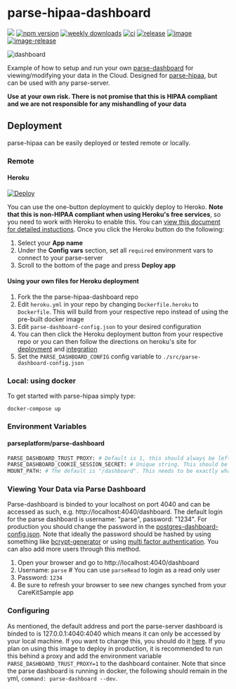 # parse-hipaa-dashboard 

[![](https://dockeri.co/image/netreconlab/parse-hipaa-dashboard)](https://hub.docker.com/r/netreconlab/parse-hipaa-dashboard)
[![npm version](https://badge.fury.io/js/parse-hipaa-dashboard.svg)](https://badge.fury.io/js/parse-hipaa-dashboard)
[![weekly downloads](https://img.shields.io/npm/dw/parse-hipaa-dashboard)](https://www.npmjs.com/package/parse-hipaa-dashboard)
[![ci](https://github.com/netreconlab/parse-hipaa-dashboard/actions/workflows/ci.yml/badge.svg)](https://github.com/netreconlab/parse-hipaa-dashboard/actions/workflows/ci.yml)
[![release](https://github.com/netreconlab/parse-hipaa-dashboard/actions/workflows/release.yml/badge.svg)](https://github.com/netreconlab/parse-hipaa-dashboard/actions/workflows/release.yml)
[![image](https://github.com/netreconlab/parse-hipaa-dashboard/actions/workflows/image.yml/badge.svg)](https://github.com/netreconlab/parse-hipaa-dashboard/actions/workflows/image.yml)
[![image-release](https://github.com/netreconlab/parse-hipaa-dashboard/actions/workflows/image-release.yml/badge.svg)](https://github.com/netreconlab/parse-hipaa-dashboard/actions/workflows/image-release.yml)


![dashboard](https://user-images.githubusercontent.com/8621344/102236202-38f32080-3ec1-11eb-88d7-24e38e95f68d.png)

Example of how to setup and run your own [parse-dashboard](https://github.com/parse-community/parse-dashboard) for viewing/modifying your data in the Cloud. Designed for [parse-hipaa](https://github.com/netreconlab/parse-hipaa), but can be used with any parse-server.  

**Use at your own risk. There is not promise that this is HIPAA compliant and we are not responsible for any mishandling of your data**

## Deployment
parse-hipaa can be easily deployed or tested remote or locally.

### Remote

#### Heroku
[![Deploy](https://www.herokucdn.com/deploy/button.svg)](https://heroku.com/deploy)

You can use the one-button deployment to quickly deploy to Heroko. **Note that this is non-HIPAA compliant when using Heroku's free services**, so you need to work with Heroku to enable this. You can [view this document for detailed instuctions](https://docs.google.com/document/d/1fniJavK_3T_SXZs2wwn-wa8nX-LzhhNgSORRK1LaZYI/edit?usp=sharing). Once you click the Heroku button do the following:

1. Select your **App name**
2. Under the **Config vars** section, set all `required` environment vars to connect to your parse-server
3. Scroll to the bottom of the page and press **Deploy app**

#### Using your own files for Heroku deployment
1. Fork the the parse-hipaa-dashboard repo
2. Edit `heroku.yml` in your repo by changing `Dockerfile.heroku` to `Dockerfile`. This will build from your respective repo instead of using the pre-built docker image
3. Edit `parse-dashboard-config.json` to your desired configuration
4. You can then click the Heroku deployment button from your respective repo or you can then follow the directions on heroku's site for [deployment](https://devcenter.heroku.com/articles/git) and [integration](https://devcenter.heroku.com/articles/github-integration)
5. Set the `PARSE_DASHBOARD_CONFIG` config variable to `./src/parse-dashboard-config.json`

### Local: using docker 
To get started with parse-hipaa simply type:

```docker-compose up```

### Environment Variables

#### parseplatform/parse-dashboard
```bash
PARSE_DASHBOARD_TRUST_PROXY: # Default is 1, this should always be left as 1 when using docker
PARSE_DASHBOARD_COOKIE_SESSION_SECRET: # Unique string. This should be constant across all deployments on your system
MOUNT_PATH: # The default is "/dashboard". This needs to be exactly what you plan it to be behind the proxy, i.e. If you want to access cs.uky.edu/dashboard it should be "/dashboard"
```

### Viewing Your Data via Parse Dashboard
Parse-dashboard is binded to your localhost on port 4040 and can be accessed as such, e.g. http://localhost:4040/dashboard. The default login for the parse dashboard is username: "parse", password: "1234". For production you should change the password in the [postgres-dashboard-config.json](https://github.com/netreconlab/parse-hipaa/blob/master/parse-dashboard-config.json#L14). Note that ideally the password should be hashed by using something like [bcrypt-generator](https://bcrypt-generator.com) or using [multi factor authentication](https://github.com/parse-community/parse-dashboard#multi-factor-authentication-one-time-password). You can also add more users through this method.

1. Open your browser and go to http://localhost:4040/dashboard
2. Username: `parse` # You can use `parseRead` to login as a read only user
3. Password: `1234`
4. Be sure to refresh your browser to see new changes synched from your CareKitSample app

### Configuring
As mentioned, the default address and port the parse-server dashboard is binded to is 127.0.0.1:4040:4040 which means it can only be accessed by your local machine. If you want to change this, you should do it [here](https://github.com/netreconlab/parse-hipaa/blob/master/docker-compose.yml#L29). If you plan on using this image to deploy in production, it is recommended to run this behind a proxy and add the environment variable `PARSE_DASHBOARD_TRUST_PROXY=1` to the dashboard container. Note that since the parse dashboard is running in docker, the following should remain in the yml, `command: parse-dashboard --dev`.
